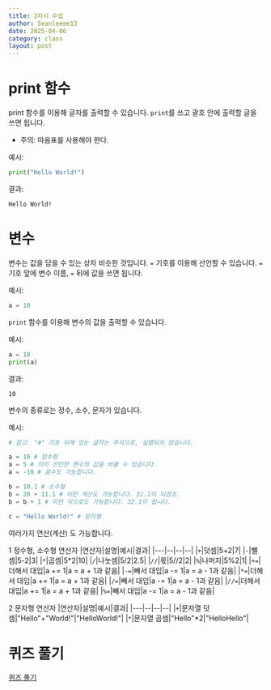 ```yaml
---
title: 2차시 수업
author: Seanleeee13
date: 2025-04-06
category: class
layout: post
---
```


# print 함수

print 함수를 이용해 글자를 출력할 수 있습니다.
`print`를 쓰고 괄호 안에 출력할 글을 쓰면 됩니다.
- 주의: 따옴표를 사용해야 한다.

예시:
```python
print("Hello World!")
```
결과:
```
Hello World!
```

# 변수

변수는 값을 담을 수 있는 상자 비슷한 것입니다.
`=` 기호를 이용해 선언할 수 있습니다.
`=` 기호 앞에 변수 이름, `=` 뒤에 값을 쓰면 됩니다.

예시:
```python
a = 10
```

`print` 함수를 이용해 변수의 값을 출력할 수 있습니다.

예시:
```python
a = 10
print(a)
```
결과:
```
10
```

변수의 종류로는 정수, 소수, 문자가 있습니다.

예시:
```python
# 참고: "#" 기호 뒤에 있는 글자는 주석으로, 실행되지 않습니다.

a = 10 # 정수형
a = 5 # 이미 선언한 변수의 값을 바꿀 수 있습니다.
a = -10 # 음수도 가능합니다.

b = 10.1 # 소수형
b = 20 + 11.1 # 이런 계산도 가능합니다. 31.1이 되겠죠.
b = b + 1 # 이런 식으로도 가능합니다. 32.1이 됩니다.

c = "Hello World!" # 문자형
```

여러가지 연산(계산) 도 가능합니다.

1 정수형, 소수형 연산자
|연산자|설명|예시|결과|
|---|--|--|--|
|`+`|덧셈|5+2|7|
|`-`|뺄셈|5-2|3|
|`*`|곱셈|5*2|10|
|`/`|나눗셈|5/2|2.5|
|`//`|몫|5//2|2|
|`%`|나머지|5%2|1|
|`+=`|더해서 대입|a += 1|a = a + 1과 같음|
|`-=`|빼서 대입|a -= 1|a = a - 1과 같음|
|`*=`|더해서 대입|a += 1|a = a + 1과 같음|
|`/=`|빼서 대입|a -= 1|a = a - 1과 같음|
|`//=`|더해서 대입|a += 1|a = a + 1과 같음|
|`%=`|빼서 대입|a -= 1|a = a - 1과 같음|

2 문자형 연산자
|연산자|설명|예시|결과|
|---|--|--|--|
|`+`|문자열 덧셈|"Hello"+"World!"|"HelloWorld!"|
|`*`|문자열 곱셈|"Hello"*2|"HelloHello"|

# 퀴즈 풀기

[퀴즈 풀기](https://docs.google.com/forms/d/e/1FAIpQLSf3JOCdEk4vlBYJB1frE58EayixojR-XZg6wxwoxKcEBln1sA/viewform?usp=preview)

